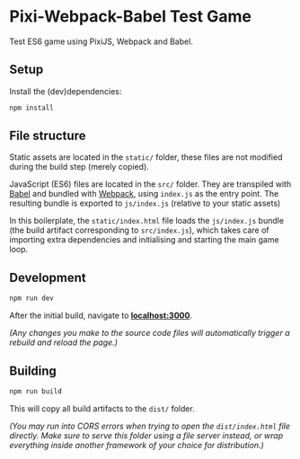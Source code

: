 # Pixi-Webpack-Babel Test Game

Test ES6 game using PixiJS, Webpack and Babel.

## Setup

Install the (dev)dependencies:

```bash
npm install
```

## File structure

Static assets are located in the `static/` folder, these files are not modified
during the build step (merely copied).

JavaScript (ES6) files are located in the `src/` folder. They are transpiled
with [Babel](https://babeljs.io) and bundled with [Webpack](http://webpack.github.io),
using `index.js` as the entry point. The resulting bundle is exported to `js/index.js` (relative to your static assets)

In this boilerplate, the `static/index.html` file loads the
`js/index.js` bundle (the build artifact corresponding to `src/index.js`),
which takes care of importing extra dependencies and initialising and starting the main game loop.

## Development

```bash
npm run dev
```
After the initial build, navigate to **[localhost:3000](http://localhost:3000)**.

*(Any changes you make to the source code files will automatically trigger a
rebuild and reload the page.)*

## Building

```bash
npm run build
```

This will copy all build artifacts to the `dist/` folder.

*(You may run into CORS errors when trying to open the `dist/index.html` file
directly. Make sure to serve this folder using a file server instead, or wrap
everything inside another framework of your choice for distribution.)*
